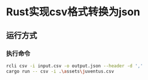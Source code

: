 # Rust实现csv格式转换为json

## 运行方式

### 执行命令
```bash
rcli csv -i input.csv -o output.json --header -d ','
cargo run -- csv -i .\assets\juventus.csv
```

